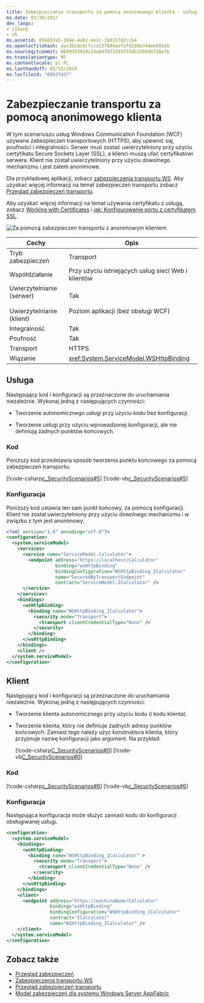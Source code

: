 ```yaml
---
title: Zabezpieczanie transportu za pomocą anonimowego klienta - usługi WCF
ms.date: 03/30/2017
dev_langs:
- csharp
- vb
ms.assetid: 056653a5-384e-4a02-ae3c-1b0157d2ccb4
ms.openlocfilehash: aac3b2ac6cfcca137bddaefafd290e744ee991eb
ms.sourcegitcommit: 8699383914c24a0df033393f55db3369db728a7b
ms.translationtype: MT
ms.contentlocale: pl-PL
ms.lasthandoff: 05/15/2019
ms.locfileid: "65637437"
---
```

# <a name="transport-security-with-an-anonymous-client"></a>Zabezpieczanie transportu za pomocą anonimowego klienta

W tym scenariuszu usług Windows Communication Foundation (WCF) używane zabezpieczeń transportowych (HTTPS), aby upewnić się, poufności i integralności. Serwer musi zostać uwierzytelniony przy użyciu certyfikatu Secure Sockets Layer (SSL), a klienci muszą ufać certyfikatowi serwera. Klient nie został uwierzytelniony przy użyciu dowolnego mechanizmu i jest zatem anonimowe.

Dla przykładowej aplikacji, zobacz [zabezpieczenia transportu WS](../samples/ws-transport-security.md). Aby uzyskać więcej informacji na temat zabezpieczeń transportu zobacz [Przegląd zabezpieczeń transportu](transport-security-overview.md).

Aby uzyskać więcej informacji na temat używania certyfikatu z usługą, zobacz [Working with Certificates](working-with-certificates.md) i [jak: Konfigurowanie portu z certyfikatem SSL](how-to-configure-a-port-with-an-ssl-certificate.md).

![Za pomocą zabezpieczeń transportu z anonimowym klientem](./media/8fa2e931-0cfb-4aaa-9272-91d652b85d8d.gif)

|Cechy|Opis|
|--------------------|-----------------|
|Tryb zabezpieczeń|Transport|
|Współdziałanie|Przy użyciu istniejących usług sieci Web i klientów|
|Uwierzytelnianie (serwer)<br /><br /> Uwierzytelnianie (klient)|Tak<br /><br /> Poziom aplikacji (bez obsługi WCF)|
|Integralność|Tak|
|Poufność|Tak|
|Transport|HTTPS|
|Wiązanie|<xref:System.ServiceModel.WSHttpBinding>|

## <a name="service"></a>Usługa

Następujący kod i konfiguracji są przeznaczone do uruchamiania niezależnie. Wykonaj jedną z następujących czynności:

- Tworzenie autonomicznego usługi przy użyciu kodu bez konfiguracji.

- Tworzenie usługi przy użyciu wprowadzonej konfiguracji, ale nie definiują żadnych punktów końcowych.

### <a name="code"></a>Kod

Poniższy kod przedstawia sposób tworzenia punktu końcowego za pomocą zabezpieczeń transportu:

[!code-csharp[c_SecurityScenarios#5](~/samples/snippets/csharp/VS_Snippets_CFX/c_securityscenarios/cs/source.cs#5)]
[!code-vb[c_SecurityScenarios#5](~/samples/snippets/visualbasic/VS_Snippets_CFX/c_securityscenarios/vb/source.vb#5)]

### <a name="configuration"></a>Konfiguracja

Poniższy kod ustawia ten sam punkt końcowy, za pomocą konfiguracji. Klient nie został uwierzytelniony przy użyciu dowolnego mechanizmu i w związku z tym jest anonimowy.

```xml
<?xml version="1.0" encoding="utf-8"?>
<configuration>
  <system.serviceModel>
    <services>
      <service name="ServiceModel.Calculator">
        <endpoint address="https://localhost/Calculator"
                  binding="wsHttpBinding"
                  bindingConfiguration="WSHttpBinding_ICalculator"
                  name="SecuredByTransportEndpoint"
                  contract="ServiceModel.ICalculator" />
      </service>
    </services>
    <bindings>
      <wsHttpBinding>
        <binding name="WSHttpBinding_ICalculator">
          <security mode="Transport">
            <transport clientCredentialType="None" />
          </security>
        </binding>
      </wsHttpBinding>
    </bindings>
    <client />
  </system.serviceModel>
</configuration>
```

## <a name="client"></a>Klient

Następujący kod i konfiguracji są przeznaczone do uruchamiania niezależnie. Wykonaj jedną z następujących czynności:

- Tworzenie klienta autonomicznego przy użyciu kodu (i kodu klienta).

- Tworzenie klienta, który nie definiuje żadnych adresy punktów końcowych. Zamiast tego należy użyć konstruktora klienta, który przyjmuje nazwę konfiguracji jako argument. Na przykład:

     [!code-csharp[C_SecurityScenarios#0](~/samples/snippets/csharp/VS_Snippets_CFX/c_securityscenarios/cs/source.cs#0)]
     [!code-vb[C_SecurityScenarios#0](~/samples/snippets/visualbasic/VS_Snippets_CFX/c_securityscenarios/vb/source.vb#0)]

### <a name="code"></a>Kod

[!code-csharp[c_SecurityScenarios#6](~/samples/snippets/csharp/VS_Snippets_CFX/c_securityscenarios/cs/source.cs#6)]
[!code-vb[c_SecurityScenarios#6](~/samples/snippets/visualbasic/VS_Snippets_CFX/c_securityscenarios/vb/source.vb#6)]

### <a name="configuration"></a>Konfiguracja

Następująca konfiguracja może służyć zamiast kodu do konfiguracji obsługiwanej usługi.

```xml
<configuration>
  <system.serviceModel>
    <bindings>
      <wsHttpBinding>
        <binding name="WSHttpBinding_ICalculator" >
          <security mode="Transport">
            <transport clientCredentialType="None" />
          </security>
        </binding>
      </wsHttpBinding>
    </bindings>
    <client>
      <endpoint address="https://machineName/Calculator"
                binding="wsHttpBinding"
                bindingConfiguration="WSHttpBinding_ICalculator"
                contract="ICalculator"
                name="WSHttpBinding_ICalculator" />
    </client>
  </system.serviceModel>
</configuration>
```

## <a name="see-also"></a>Zobacz także

- [Przegląd zabezpieczeń](security-overview.md)
- [Zabezpieczenia transportu WS](../samples/ws-transport-security.md)
- [Przegląd zabezpieczeń transportu](transport-security-overview.md)
- [Model zabezpieczeń dla systemu Windows Server AppFabric](https://docs.microsoft.com/previous-versions/appfabric/ee677202(v=azure.10))

